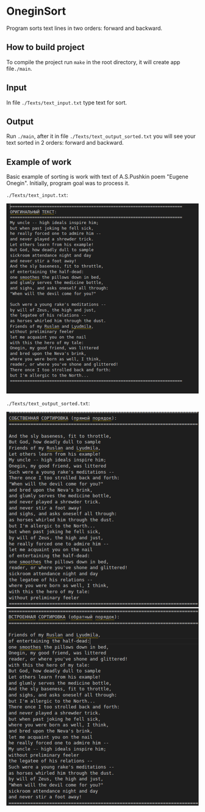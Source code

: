 # OneginSort

 Program sorts text lines in two orders: forward and backward.

## How to build project

 To compile the project run ``make`` in the root directory, it will create app file``./main``.

## Input

 In file ``./Texts/text_input.txt`` type text for sort.

## Output

 Run ``./main``, after it in file ``./Texts/text_output_sorted.txt`` you will see your text sorted in 2 orders: forward and backward.

## Example of work

 Basic example of sorting is work with text of A.S.Pushkin poem "Eugene Onegin". Initially, program goal was to process it.

 ``./Texts/text_input.txt``:

 !["text_input"](./Pictures/text_input_example.png)

 ``./Texts/text_output_sorted.txt``:

 !["text_output_1"](./Pictures/text_sorted_example1.png)
 !["text_output_2"](./Pictures/text_sorted_example2.png)
